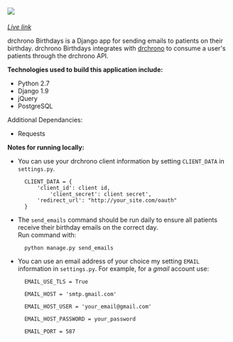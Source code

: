 # ![][logo]

_[Live link][link]_

drchrono Birthdays is a Django app for sending emails to patients on their birthday. drchrono Birthdays integrates with [drchrono][drchrono] to consume a user's patients through the drchrono API.

**Technologies used to build this application include:**
* Python 2.7
* Django 1.9
* jQuery
* PostgreSQL

Additional Dependancies:
* Requests

**Notes for running locally:**
* You can use your drchrono client information by setting `CLIENT_DATA` in `settings.py`.

		CLIENT_DATA = {
    		'client_id': client id,
				'client_secret': client secret',
    		'redirect_url': "http://your_site.com/oauth"
		}

* The `send_emails` command should be run daily to ensure all patients receive their birthday emails on the correct day.<br>
Run command with:

		python manage.py send_emails

* You can use an email address of your choice my setting `EMAIL` information in `settings.py`. For example, for a _gmail_ account use:

		EMAIL_USE_TLS = True

		EMAIL_HOST = 'smtp.gmail.com'

		EMAIL_HOST_USER = 'your_email@gmail.com'

		EMAIL_HOST_PASSWORD = your_password

		EMAIL_PORT = 587

[logo]: ./drchrono_birthdays/static/images/drchrono-lg.png
[link]: https://drchronobirthdays.herokuapp.com/
[drchrono]: https://www.drchrono.com/

